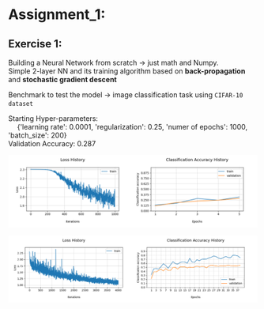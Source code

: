 
# Assignment_1:

## Exercise 1:
Building a Neural Network from scratch → just math and Numpy.\
Simple 2-layer NN and its training algorithm based on **back-propagation** and **stochastic gradient descent**

Benchmark to test the model → image classification task using `CIFAR-10 dataset`

Starting Hyper-parameters:\
&emsp; {'learning rate': 0.0001, 'regularization': 0.25, 'numer of epochs': 1000, 'batch_size': 200}\
Validation Accuracy: 0.287 

![ex1_basic](https://github.com/LM1997610/AdavancedML/blob/main/Assignment_1/images/ex1_basic.png)

![ex1_tuned](https://github.com/LM1997610/AdavancedML/blob/main/Assignment_1/images/ex1_tuned.png)
